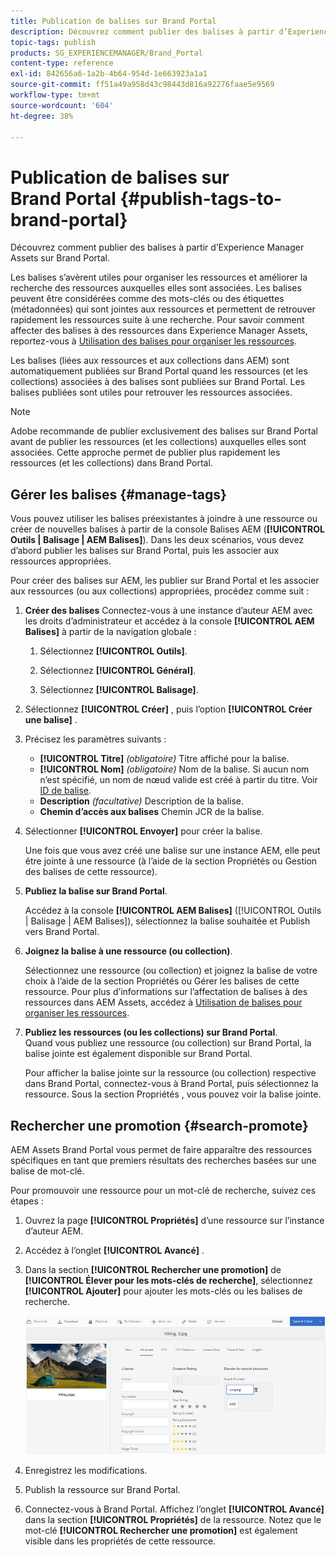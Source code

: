 ```yaml
---
title: Publication de balises sur Brand Portal
description: Découvrez comment publier des balises à partir d’Experience Manager Assets sur Brand Portal.
topic-tags: publish
products: SG_EXPERIENCEMANAGER/Brand_Portal
content-type: reference
exl-id: 842656a6-1a2b-4b64-954d-1e663923a1a1
source-git-commit: ff51a49a958d43c98443d816a92276faae5e9569
workflow-type: tm+mt
source-wordcount: '604'
ht-degree: 38%

---
```


# Publication de balises sur Brand Portal {#publish-tags-to-brand-portal}

Découvrez comment publier des balises à partir d’Experience Manager Assets sur Brand Portal.

Les balises s’avèrent utiles pour organiser les ressources et améliorer la recherche des ressources auxquelles elles sont associées. Les balises peuvent être considérées comme des mots-clés ou des étiquettes (métadonnées) qui sont jointes aux ressources et permettent de retrouver rapidement les ressources suite à une recherche. Pour savoir comment affecter des balises à des ressources dans Experience Manager Assets, reportez-vous à [Utilisation des balises pour organiser les ressources](https://experienceleague.adobe.com/en/docs/experience-manager-65/content/assets/managing/organize-assets).

Les balises (liées aux ressources et aux collections dans AEM) sont automatiquement publiées sur Brand Portal quand les ressources (et les collections) associées à des balises sont publiées sur Brand Portal. Les balises publiées sont utiles pour retrouver les ressources associées.

>[!NOTE]
>
>Adobe recommande de publier exclusivement des balises sur Brand Portal avant de publier les ressources (et les collections) auxquelles elles sont associées. Cette approche permet de publier plus rapidement les ressources (et les collections) dans Brand Portal.

## Gérer les balises {#manage-tags}

Vous pouvez utiliser les balises préexistantes à joindre à une ressource ou créer de nouvelles balises à partir de la console Balises AEM (**[!UICONTROL Outils | Balisage | AEM Balises]**). Dans les deux scénarios, vous devez d’abord publier les balises sur Brand Portal, puis les associer aux ressources appropriées.

Pour créer des balises sur AEM, les publier sur Brand Portal et les associer aux ressources (ou aux collections) appropriées, procédez comme suit :

1. **Créer des balises**
Connectez-vous à une instance d’auteur AEM avec les droits d’administrateur et accédez à la console **[!UICONTROL AEM Balises]** à partir de la navigation globale :

   1. Sélectionnez **[!UICONTROL Outils]**.

   1. Sélectionnez **[!UICONTROL Général]**.

   1. Sélectionnez **[!UICONTROL Balisage]**.

1. Sélectionnez **[!UICONTROL Créer]** , puis l’option **[!UICONTROL Créer une balise]** .
1. Précisez les paramètres suivants :

   * **[!UICONTROL Titre]**
     *(obligatoire)* Titre affiché pour la balise.
   * **[!UICONTROL Nom]**
     *(obligatoire)* Nom de la balise. Si aucun nom n’est spécifié, un nom de nœud valide est créé à partir du titre. Voir [ID de balise](https://experienceleague.adobe.com/en/docs/experience-manager-65/content/implementing/developing/platform/tagging/framework).
   * **Description**
     *(facultative)* Description de la balise.
   * **Chemin d’accès aux balises** 
Chemin JCR de la balise.

1. Sélectionner **[!UICONTROL Envoyer]** pour créer la balise.

   Une fois que vous avez créé une balise sur une instance AEM, elle peut être jointe à une ressource (à l’aide de la section Propriétés ou Gestion des balises de cette ressource).

1. **Publiez la balise sur Brand Portal**.

   Accédez à la console **[!UICONTROL AEM Balises]** ([!UICONTROL Outils | Balisage | AEM Balises]), sélectionnez la balise souhaitée et Publish vers Brand Portal.

1. **Joignez la balise à une ressource (ou collection)**.

   Sélectionnez une ressource (ou collection) et joignez la balise de votre choix à l’aide de la section Propriétés ou Gérer les balises de cette ressource. Pour plus d’informations sur l’affectation de balises à des ressources dans AEM Assets, accédez à [Utilisation de balises pour organiser les ressources](https://experienceleague.adobe.com/en/docs/experience-manager-65/content/assets/managing/organize-assets).

1. **Publiez les ressources (ou les collections) sur Brand Portal**.\
   Quand vous publiez une ressource (ou collection) sur Brand Portal, la balise jointe est également disponible sur Brand Portal.

   Pour afficher la balise jointe sur la ressource (ou collection) respective dans Brand Portal, connectez-vous à Brand Portal, puis sélectionnez la ressource. Sous la section Propriétés , vous pouvez voir la balise jointe.

## Rechercher une promotion {#search-promote}

AEM Assets Brand Portal vous permet de faire apparaître des ressources spécifiques en tant que premiers résultats des recherches basées sur une balise de mot-clé.

Pour promouvoir une ressource pour un mot-clé de recherche, suivez ces étapes :

1. Ouvrez la page **[!UICONTROL Propriétés]** d’une ressource sur l’instance d’auteur AEM.
1. Accédez à l’onglet **[!UICONTROL Avancé]** .
1. Dans la section **[!UICONTROL Rechercher une promotion]** de **[!UICONTROL Élever pour les mots-clés de recherche]**, sélectionnez **[!UICONTROL Ajouter]** pour ajouter les mots-clés ou les balises de recherche.

   ![](assets/search-promote.png)

1. Enregistrez les modifications.
1. Publish la ressource sur Brand Portal.
1. Connectez-vous à Brand Portal. Affichez l’onglet **[!UICONTROL Avancé]** dans la section **[!UICONTROL Propriétés]** de la ressource.
Notez que le mot-clé **[!UICONTROL Rechercher une promotion]** est également visible dans les propriétés de cette ressource.

